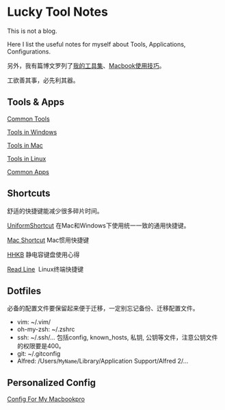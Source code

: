 Lucky Tool Notes
========
This is not a blog.

Here I list the useful notes for myself about Tools, Applications, Configurations.

另外，我有篇博文罗列了[我的工具集](http://lucky521.github.io/blog/tool/2015/01/03/tool-i-use.html)、[Macbook使用技巧](https://lucky521.github.io/blog/productivity/2016/08/14/how-to-use-macbook.html)。

工欲善其事，必先利其器。

## Tools & Apps

[Common Tools](https://github.com/lucky521/LuckyToolNotes/blob/master/Common-tools.md)

[Tools in Windows](https://github.com/lucky521/LuckyToolNotes/blob/master/tools-in-windows.md)

[Tools in Mac](https://github.com/lucky521/LuckyToolNotes/blob/master/tools-in-mac.md)

[Tools in Linux](https://github.com/lucky521/LuckyToolNotes/blob/master/tools-in-linux.md)

[Common Apps](https://github.com/lucky521/LuckyToolNotes/blob/master/common-app.md)


## Shortcuts

舒适的快捷键能减少很多碎片时间。

[UniformShortcut](https://github.com/lucky521/UniformShortcut) 在Mac和Windows下使用统一一致的通用快捷键。

[Mac Shortcut](https://github.com/lucky521/LuckyToolNotes/blob/master/shortcut/mac-shortcut.md) Mac惯用快捷键

[HHKB](https://github.com/lucky521/LuckyToolNotes/blob/master/shortcut/hhkb.md) 静电容键盘使用心得

[Read Line](https://github.com/lucky521/LuckyToolNotes/blob/master/shortcut/readline.md)  Linux终端快捷键


## Dotfiles

必备的配置文件要保留起来便于迁移，一定别忘记备份、迁移配置文件。

- vim: ~/.vim/
- oh-my-zsh: ~/.zshrc
- ssh:  ~/.ssh/...
 包括config, known_hosts, 私钥, 公钥等文件，注意公钥文件的权限要是400。
- git: ~/.gitconfig
- Alfred: /Users/`MyName`/Library/Application Support/Alfred 2/...

## Personalized Config

[Config For My Macbookpro](https://github.com/lucky521/LuckyToolNotes/blob/master/config-for-mac.md)
